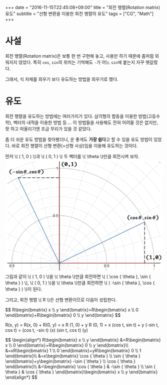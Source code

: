 +++
date = "2016-11-15T22:45:08+09:00"
title = "회전 행렬(Rotation matrix) 유도"
subtitle = "선형 변환을 이용한 회전 행렬의 유도"
tags = ["CG", "Math"]
+++

<script type="text/javascript"
  src="https://cdn.mathjax.org/mathjax/latest/MathJax.js?config=TeX-AMS-MML_HTMLorMML">
</script>

# 사설
회전 행렬(Rotation matrix)은 보통 한 번 구현해 놓고, 사용만 하기 때문에 좀처럼 외워지지 않았다. 특히 `cos`, `sin`의 위치는 기억해도 `-`가 어느 `sin`에 붙는지 자꾸 헷갈렸다.

그래서, 식 자체를 외우기 보다 유도하는 방법을 외우기로 했다.

# 유도
회전 행렬을 유도하는 방법에는 여러가지가 있다. 삼각형의 합동을 이용한 방법(고등수학), 벡터의 내적을 이용한 방법 등.... 이 방법들을 사용해도 전혀 어려울 것은 없지만, 팟 하고 떠올리기엔 조금 무리가 있을 것 같았다.

좀 더 쉬운 유도 방법을 찾아봤더니, 운 좋게도 **가장 쉽다**고 할 수 있을 유도 방법이 있었다. 바로 회전 행렬이 선형 변환(=선형 사상)임을 이용해 유도하는 것이다.

먼저 \\( ( 1, 0 ) \\)과 \\( ( 0, 1 ) \\) 두 벡터를 \\( \theta \\)만큼 회전시켜 보자.
![기저 벡터의 회전](graph.png)
그림과 같이 \\( ( 1, 0 ) \\)을 \\( \theta \\)만큼 회전하면 \\( ( \cos { \theta }, \sin { \theta } ) \\), \\( ( 0, 1 ) \\)을 \\( \theta \\)만큼 회전하면 \\( ( -\sin { \theta }, \cos { \theta } ) \\)이 된다.

그리고, 회전 행렬 \\( R \\)은 선형 변환이므로 다음이 성립한다.

<div>$$
R\begin{bmatrix} x \\ y \end{bmatrix}=R\begin{bmatrix} x \\ 0 \end{bmatrix}+R\begin{bmatrix} 0 \\ y \end{bmatrix}
$$</div>

R(x, y) = R(x, 0) + R(0, y)
= x R (1, 0) + y R (0, 1)
= x (cos t, sin t) + y (-sin t, cos t)
= (cos t, -sin t) (x)
  (sin t, cos t)  (y)

<div>$$
\begin{align*} R\begin{bmatrix} x \\ y \end{bmatrix} &=R\begin{bmatrix} x \\ 0 \end{bmatrix}+R\begin{bmatrix} 0 \\ y \end{bmatrix}\\ &=xR\begin{bmatrix} 1 \\ 0 \end{bmatrix}+yR\begin{bmatrix} 0 \\ 1 \end{bmatrix}\\ &=x\begin{bmatrix} \cos { \theta  }  \\ \sin { \theta  }  \end{bmatrix}+y\begin{bmatrix} -\sin { \theta  }  \\ \cos { \theta  }  \end{bmatrix}\\ &=\begin{bmatrix} \cos { \theta  }  & -\sin { \theta  }  \\ \sin { \theta  }  & \cos { \theta  }  \end{bmatrix}\begin{bmatrix} x \\ y \end{bmatrix} \end{align*}
$$</div>